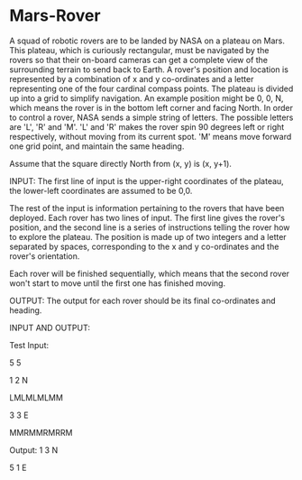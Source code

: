 # Mars-Rover

A squad of robotic rovers are to be landed by NASA on a plateau on 
Mars. This plateau, which is curiously rectangular, must be navigated 
by the rovers so that their on-board cameras can get a complete view 
of the surrounding terrain to send back to Earth. A rover's position 
and location is represented by a combination of x and y co-ordinates 
and a letter representing one of the four cardinal compass points. The 
plateau is divided up into a grid to simplify navigation. An example 
position might be 0, 0, N, which means the rover is in the bottom left 
corner and facing North. In order to control a rover, NASA sends a 
simple string of letters. The possible letters are 'L', 'R' and 'M'. 
'L' and 'R' makes the rover spin 90 degrees left or right 
respectively, without moving from its current spot. 'M' means move 
forward one grid point, and maintain the same heading. 
 
Assume that the square directly North from (x, y) is (x, y+1). 
 
INPUT: 
The first line of input is the upper-right coordinates of the plateau, 
the lower-left coordinates are assumed to be 0,0. 
 
The rest of the input is information pertaining to the rovers that 
have been deployed. Each rover has two lines of input. The first line 
gives the rover's position, and the second line is a series of 
instructions telling the rover how to explore the plateau. The 
position is made up of two integers and a letter separated by spaces, 
corresponding to the x and y co-ordinates and the rover's orientation. 
 
Each rover will be finished sequentially, which means that the second 
rover won't start to move until the first one has finished moving. 
 
OUTPUT: 
The output for each rover should be its final co-ordinates and heading. 
 
INPUT AND OUTPUT: 

Test Input: 

5 5 
 
1 2 N 
 
LMLMLMLMM 
 
3 3 E 
 
MMRMMRMRRM 
 
Output:
1 3 N

5 1 E
